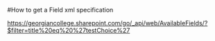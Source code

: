 ﻿#How to get a Field xml specification

https://georgiancollege.sharepoint.com/go/_api/web/AvailableFields/?$filter=title%20eq%20%27testChoice%27